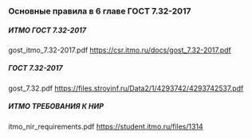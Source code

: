 ### Основные правила в 6 главе ГОСТ 7.32-2017

##### ИТМО ГОСТ 7.32-2017

gost_itmo_7.32-2017.pdf
https://csr.itmo.ru/docs/gost_7.32-2017.pdf

##### ГОСТ 7.32-2017

gost_7.32.pdf
https://files.stroyinf.ru/Data2/1/4293742/4293742537.pdf

##### ИТМО ТРЕБОВАНИЯ К НИР

itmo_nir_requirements.pdf
https://student.itmo.ru/files/1314